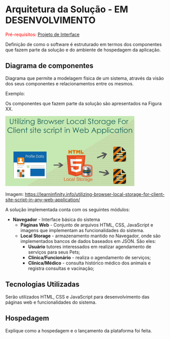 # Arquitetura da Solução - EM DESENVOLVIMENTO

<span style="color:red">Pré-requisitos: <a href="3-Projeto de Interface.md"> Projeto de Interface</a></span>

Definição de como o software é estruturado em termos dos componentes que fazem parte da solução e do ambiente de hospedagem da aplicação.

## Diagrama de componentes

Diagrama que permite a modelagem física de um sistema, através da visão dos seus componentes e relacionamentos entre os mesmos.

Exemplo: 

Os componentes que fazem parte da solução são apresentados na Figura XX.

<img src="/docs/img/locaStorage.png" width=80% height=50%>

Imagem: https://learninfinity.info/utilizing-browser-local-storage-for-client-site-script-in-any-web-application/

A solução implementada conta com os seguintes módulos:

- **Navegador** - Interface básica do sistema  
  - **Páginas Web** - Conjunto de arquivos HTML, CSS, JavaScript e imagens que implementam as funcionalidades do sistema.
   - **Local Storage** - armazenamento mantido no Navegador, onde são implementados bancos de dados baseados em JSON. São eles: 
     - **Usuário**  tutores interessados em realizar agendamento de serviços para seus Pets;
     - **Clínica/Funcionário** - realiza o agendamento de serviços; 
     - **Clínica/Médico** - consulta histórico médico dos animais e registra consultas e vacinação;



## Tecnologias Utilizadas

Serão utilizados HTML, CSS e JavaScript para desenvolvimento das páginas web e funcionalidades do sistema.


## Hospedagem

Explique como a hospedagem e o lançamento da plataforma foi feita.

